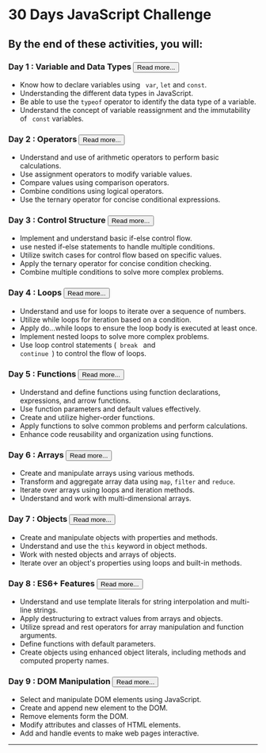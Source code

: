 <head>
    <link rel="stylesheet" href="style.css">
</head>

# 30 Days JavaScript Challenge

## By the end of these activities, you will:

### Day 1 : Variable and Data Types [<button>Read more...</button>](./Day1-%20Variable%20and%20Data%20Types/day1Readme.md "Day 1: Challenge")
- Know how to declare variables using <code> var</code>, <code>let</code> and <code>const</code>.
- Understanding the different data types in JavaScript.
- Be able to use the <code>typeof</code> operator to identify the data type of a variable.
- Understand the concept of variable reassignment and the immutability of <code> const</code> variables.

### Day 2 : Operators [<button>Read more...</button>](./Day2-%20Operators/day2Readme.md "Day 2: Challenge")
- Understand and use of arithmetic operators to perform basic calculations.
- Use assignment operators to modify variable values.
- Compare values using comparison operators.
- Combine conditions using logical operators.
- Use the ternary operator for concise conditional expressions.

### Day 3 : Control Structure [<button>Read more...</button>](./Day3-%20Control%20Sturcture/day3Readme.md "Day 3: Challenge")
- Implement and understand basic if-else control flow.
- use nested if-else statements to handle multiple conditions.
- Utilize switch cases for control flow based on specific values.
- Apply the ternary operator for concise condition checking.
- Combine multiple conditions to solve more complex problems.

### Day 4 : Loops [<button>Read more...</button>](./Day4-%20Loops/day4Readme.md "Day 4: Challenge")
- Understand and use for loops to iterate over a sequence of numbers.
- Utilize while loops for iteration based on a condition.
- Apply do...while loops to ensure the loop body is executed at least once.
- Implement nested loops to solve more complex problems.
- Use loop control statements (<code> break </code> and <code> continue </code>) to control the flow of loops.

### Day 5 : Functions [<button>Read more...</button>](./Day5-%20Functions/day5Readme.md "Day 5: Challenge")
- Understand and define functions using function declarations, expressions, and arrow functions.
- Use function parameters and default values effectively.
- Create and utilize higher-order functions.
- Apply functions to solve common problems and perform calculations.
- Enhance code reusability and organization using functions.

### Day 6 : Arrays [<button>Read more...</button>](./Day6%20-%20Arrays/day6Readme.md "Day 6: Challenge")
- Create and manipulate arrays using various methods.
- Transform and aggregate array data using <code>map</code>, <code>filter</code> and <code>reduce</code>.
- Iterate over arrays using loops and iteration methods.
- Understand and work with multi-dimensional arrays.

### Day 7 : Objects [<button>Read more...</button>](./Day7-%20Objects/ "Day 7: Challenge")
- Create and manipulate objects with properties and methods.
- Understand and use the <code>this</code> keyword in object methods.
- Work with nested objects and arrays of objects.
- Iterate over an object's properties using loops and built-in methods.

### Day 8 : ES6+ Features [<button>Read more...</button>](./Day8-%20ES6+%20Features/day8Readme.md "Day 1: Challenge")
- Understand and use template literals for string interpolation and multi-line strings.
- Apply destructuring to extract values from arrays and objects.
- Utilize spread and rest operators for array manipulation and function arguments.
- Define functions with default parameters.
- Create objects using enhanced object literals, including methods and computed property names.

### Day 9 : DOM Manipulation [<button>Read more...</button>](./Day9%20DOM%20Manipulation/day9Readme.md "Day 9: Challenge")
- Select and manipulate DOM elements using JavaScript.
- Create and append new element to the DOM.
- Remove elements form the DOM.
- Modify attributes and classes of HTML elements.
- Add and handle events to make web pages interactive.



---


